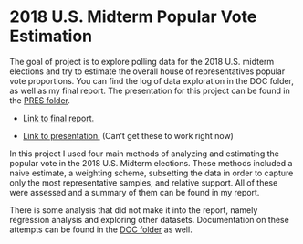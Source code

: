
<!-- README.md is generated from README.Rmd. Please edit that file -->

# 2018 U.S. Midterm Popular Vote Estimation

The goal of project is to explore polling data for the 2018 U.S. midterm
elections and try to estimate the overall house of representatives
popular vote proportions. You can find the log of data exploration in
the DOC folder, as well as my final report. The presentation for this
project can be found in the [PRES folder](/cloud/project/PRES).

  - [Link to final report.](/cloud/project/DOC/klapman_report.pdf)

  - [Link to presentation.](/cloud/project/PRES/presentation.pdf) (Can’t
    get these to work right now)

In this project I used four main methods of analyzing and estimating the
popular vote in the 2018 U.S. Midterm elections. These methods included
a naive estimate, a weighting scheme, subsetting the data in order to
capture only the most representative samples, and relative support. All
of these were assessed and a summary of them can be found in my report.

There is some analysis that did not make it into the report, namely
regression analysis and exploring other datasets. Documentation on these
attempts can be found in the [DOC folder](/cloud/project/DOC) as well.
